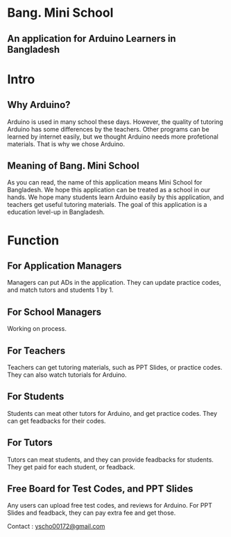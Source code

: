 Bang. Mini School
=================

An application for Arduino Learners in Bangladesh
-------------------------------------------------

# Intro

## Why Arduino?

Arduino is used in many school these days. However, the quality of tutoring Arduino has some differences by the teachers. Other programs can be learned by internet easily, but we thought Arduino needs more profetional materials. That is why we chose Arduino.

## Meaning of Bang. Mini School

As you can read, the name of this application means Mini School for Bangladesh. We hope this application can be treated as a school in our hands. We hope many students learn Arduino easily by this application, and teachers get useful tutoring materials. The goal of this application is a education level-up in Bangladesh.

# Function

## For Application Managers

Managers can put ADs in the application. They can update practice codes, and match tutors and students 1 by 1.

## For School Managers

Working on process.

## For Teachers

Teachers can get tutoring materials, such as PPT Slides, or practice codes. They can also watch tutorials for Arduino.

## For Students

Students can meat other tutors for Arduino, and get practice codes. They can get feadbacks for their codes.

## For Tutors

Tutors can meat students, and they can provide feadbacks for students. They get paid for each student, or feadback.

## Free Board for Test Codes, and PPT Slides

Any users can upload free test codes, and reviews for Arduino. For PPT Slides and feadback, they can pay extra fee and get those.



Contact : yscho00172@gmail.com
